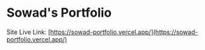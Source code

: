 # Sowad's Portfolio

Site Live Link: [https://sowad-portfolio.vercel.app/](https://sowad-portfolio.vercel.app/)
